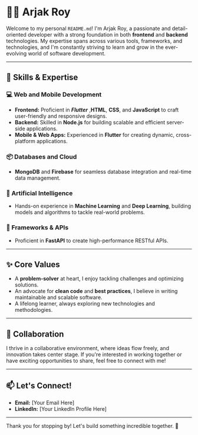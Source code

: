 # 👨‍💻 Arjak Roy

Welcome to my personal `README.md`! I'm Arjak Roy, a passionate and detail-oriented developer with a strong foundation in both **frontend** and **backend** technologies. My expertise spans across various tools, frameworks, and technologies, and I'm constantly striving to learn and grow in the ever-evolving world of software development.

---

## 🌟 Skills & Expertise

### 💻 Web and Mobile Development
- **Frontend:** Proficient in ***Flutter*** ,**HTML**, **CSS**, and **JavaScript** to craft user-friendly and responsive designs.
- **Backend:** Skilled in **Node.js** for building scalable and efficient server-side applications.
- **Mobile & Web Apps:** Experienced in **Flutter** for creating dynamic, cross-platform applications.

### 📦 Databases and Cloud
- **MongoDB** and **Firebase** for seamless database integration and real-time data management.

### 🧠 Artificial Intelligence
- Hands-on experience in **Machine Learning** and **Deep Learning**, building models and algorithms to tackle real-world problems.

### 🚀 Frameworks & APIs
- Proficient in **FastAPI** to create high-performance RESTful APIs.

---

## ✨ Core Values
- A **problem-solver** at heart, I enjoy tackling challenges and optimizing solutions.
- An advocate for **clean code** and **best practices**, I believe in writing maintainable and scalable software.
- A lifelong learner, always exploring new technologies and methodologies.

---

## 🤝 Collaboration
I thrive in a collaborative environment, where ideas flow freely, and innovation takes center stage. If you're interested in working together or have exciting opportunities to share, feel free to connect with me!

---

## 📫 Let's Connect!
- **Email:** [Your Email Here]
- **LinkedIn:** [Your LinkedIn Profile Here]

---

Thank you for stopping by! Let's build something incredible together. 🚀


<!---
arjak-roy/arjak-roy is a ✨ special ✨ repository because its `README.md` (this file) appears on your GitHub profile.
You can click the Preview link to take a look at your changes.
--->
